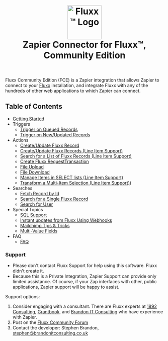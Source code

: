 <h1 align="center">
  <img alt="Fluxx™ Logo" src="https://cdn2.hubspot.net/hub/485822/hubfs/FLUXX_Brand_Mark_Fullcolor_PMS_Lrg.png?width=108&height=108" width="108px">
  <br>
  Zapier Connector for Fluxx™, Community Edition 
  <br>
  <br>
</h1>

Fluxx Community Edition (FCE) is a Zapier integration that allows Zapier to connect to your [Fluxx](https://www.fluxx.io) installation, and integrate Fluxx with any of the hundreds of other web applications to which Zapier can connect.

## Table of Contents


- [Getting Started](docs/Getting_Started/Getting_Started.md)
- Triggers
	* [Trigger on Queued Records](docs/Triggers/Trigger_on_Queued_Records.md)
	* [Trigger on New/Updated Records](docs/Triggers/Trigger_on_New_Updated_Records.md)
- Actions
	* [Create/Update Fluxx Record](docs/Actions/Create_Update_Fluxx_Record.md)
	* [Create/Update Fluxx Records (Line Item Support)](docs/Actions/Create_Update_Fluxx_Records.md)
	* [Search for a List of Fluxx Records (Line Item Support)](docs/Actions/Search_List_Fluxx_records.md)
	* [Create Fluxx RequestTransaction](docs/Actions/Create_Fluxx_RequestTransaction.md)
	* [File Upload](docs/Actions/File_Upload.md)
	* [File Download](docs/Actions/File_Download.md)
	* [Manage Items in SELECT lists (Line Item Support)](docs/Actions/Manage_Items_in_Select_Lists.md)
    * [Transform a Multi-Item Selection (Line Item Support)](docs/Actions/Tranasform_Multi_Item_Selection.md))
- Searches
	* [Fetch Record by Id](docs/Searches/Fetch_Record_by_Id.md)
	* [Search for a Single Fluxx Record](docs/Searches/Search_for_Single_Fluxx_Record.md)
	* [Search for User](docs/Searches/Search_for_User.md)
- Special Topics
	* [SQL Support](docs/Special/SQL_Support.md)
	* [Instant updates from Fluxx Using Webhooks](docs/Special/Instant_Updates_with_Webhooks.md)
	* [Mailchimp Tips & Tricks](docs/Special/Mailchimp_Tricks_Tips.md)
    * [Multi-Value Fields](docs/Special/Multi_Value_Fields.md)
- FAQ
    * [FAQ](docs/Faqs/Faqs.md)


### Support

* Please don't contact Fluxx Support for help using this software. Fluxx didn't create it.
* Because this is a Private Integration, Zapier Support can provide only limited assistance. Of course, if your Zap interfaces with other, public applications, Zapier support will be happy to assist.


Support options:

1. Consider engaging with a consultant. There are Fluxx experts at [1892 Consulting](https://1892consulting.com), [Grantbook](https://www.grantbook.org), and [Brandon IT Consulting](stephen@brandonitconsulting.co.uk) who have experience with Zapier.
2. Post on the [Fluxx Community Forum](https://community.fluxx.io/home)
3. Contact the developer: Stephen Brandon, stephen@brandonitconsulting.co.uk
